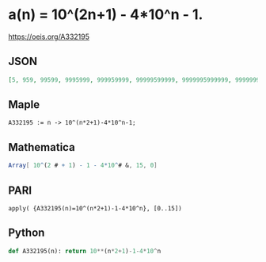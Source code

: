 # a\(n\) \= 10^\(2n\+1\) \- 4\*10^n \- 1\.
https://oeis.org/A332195
## JSON
```JSON
[5, 959, 99599, 9995999, 999959999, 99999599999, 9999995999999, 999999959999999, 99999999599999999, 9999999995999999999, 999999999959999999999, 99999999999599999999999, 9999999999995999999999999, 999999999999959999999999999, 99999999999999599999999999999, 9999999999999995999999999999999]
```
## Maple
```Maple
A332195 := n -> 10^(n*2+1)-4*10^n-1;
```
## Mathematica
```Mathematica
Array[ 10^(2 # + 1) - 1 - 4*10^# &, 15, 0]
```
## PARI
```PARI
apply( {A332195(n)=10^(n*2+1)-1-4*10^n}, [0..15])
```
## Python
```Python
def A332195(n): return 10**(n*2+1)-1-4*10^n
```
